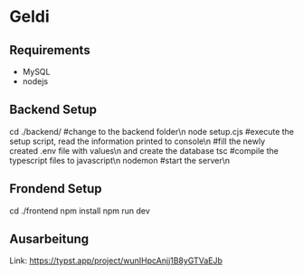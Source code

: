 # Geldi

## Requirements

- MySQL
- nodejs

## Backend Setup

cd ./backend/       #change to the backend folder\n
node setup.cjs      #execute the setup script, read the information printed to console\n
#fill the newly created .env file with values\n and create the database
tsc                 #compile the typescript files to javascript\n
nodemon             #start the server\n

## Frondend Setup

cd ./frontend
npm install
npm run dev

## Ausarbeitung

Link: https://typst.app/project/wunIHpcAnjj1B8yGTVaEJb